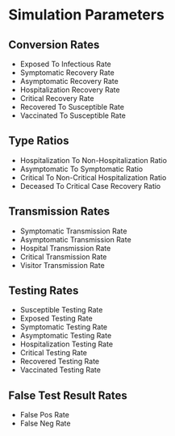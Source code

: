 # Simulation Parameters

## Conversion Rates

- Exposed To Infectious Rate 
- Symptomatic Recovery Rate 
- Asymptomatic Recovery Rate 
- Hospitalization Recovery Rate 
- Critical Recovery Rate 
- Recovered To Susceptible Rate 
- Vaccinated To Susceptible Rate

## Type Ratios
- Hospitalization To Non-Hospitalization Ratio 
- Asymptomatic To Symptomatic Ratio 
- Critical To Non-Critical Hospitalization Ratio 
- Deceased To Critical Case Recovery Ratio 

## Transmission Rates
- Symptomatic Transmission Rate 
- Asymptomatic Transmission Rate 
- Hospital Transmission Rate 
- Critical Transmission Rate 
- Visitor Transmission Rate 

## Testing Rates
- Susceptible Testing Rate 
- Exposed Testing Rate 
- Symptomatic Testing Rate 
- Asymptomatic Testing Rate 
- Hospitalization Testing Rate 
- Critical Testing Rate 
- Recovered Testing Rate 
- Vaccinated Testing Rate 

## False Test Result Rates
- False Pos Rate 
- False Neg Rate 
